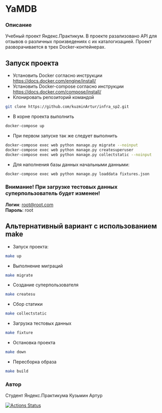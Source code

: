 # YaMDB
### Описание
Учебный проект Яндекс.Практикум. В проекте разализовано API для отзывов о
различных произведениях с их каталогизацией. Проект разворачивается в трех
Docker-контейнерах.

## Запуск проекта
- Установить Docker согласно инструкции https://docs.docker.com/engine/install/
- Установить Docker-compose согласно инструкции https://docs.docker.com/compose/install/
- Клонировать репозиторий командой 
```bash
git clone https://github.com/kuzminArtur/infra_sp2.git
```
- В корне проекта выполнить
```bash
docker-compose up
```
- При первом запуске так же следует выполнить
```bash
docker-compose exec web python manage.py migrate --noinput
docker-compose exec web python manage.py createsuperuser
docker-compose exec web python manage.py collectstatic --noinput
```
- Для наполнения базы данных начальными данными:
```bash
docker-compose exec web python manage.py loaddata fixtures.json
```
### Внимание! При загрузке тестовых данных суперпользователь будет изменен!
**Логин**: root@root.com\
**Пароль**: root

## Альтернативный вариант с использованием make
- Запуск проекта:
```bash
make up
```
- Выполнение миграций
```bash
make migrate
```
- Создание суперпользователя
```bash
make createsu
```
- Сбор статики
```bash
make collectstatic
```
- Загрузка тестовых данных
```bash
make fixture
```
- Остановка проекта
```bash
make down
```
- Пересборка образа
```bash
make build
```
### Автор
Студент Яндекс.Практикума Кузьмин Артур

[![Actions Status](https://github.com/kuzminArtur/yamdb_final/actions/workflows/yamdb_workflow.yml/badge.svg)](https://github.com/kuzminArtur/yamdb_final/actions)

